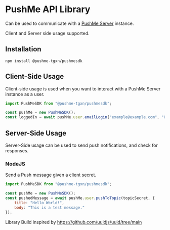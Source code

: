 # PushMe API Library

Can be used to communicate with a [PushMe Server](https://github.com/pushme-tgxn/PushMeServer) instance.

Client and Server side usage supported.

## Installation

`npm install @pushme-tgxn/pushmesdk`


## Client-Side Usage

Client-side usage is used when you want to interact with a PushMe Server instance as a user.

```js
import PushMeSDK from "@pushme-tgxn/pushmesdk";

const pushMe = new PushMeSDK();
const loggedIn = await pushMe.user.emailLogin("example@example.com", "Hunter2");
```


## Server-Side Usage

Server-Side usage can be used to send push notifications, and check for responses.

### NodeJS

Send a Push message given a client secret.

```js
import PushMeSDK from "@pushme-tgxn/pushmesdk";

const pushMe = new PushMeSDK();
const pushedMessage = await pushMe.user.pushToTopic(topicSecret, {
    title: "Hello World!",
    body: "This is a test message."
});
```


Library Build inspired by https://github.com/uuidjs/uuid/tree/main
